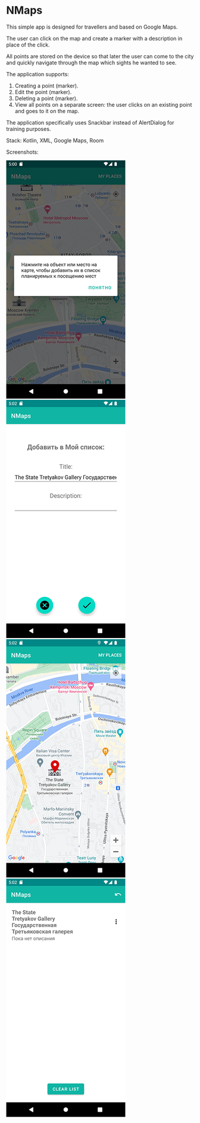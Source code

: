 # NMaps

This simple app is designed for travellers and based on Google Maps.

The user can click on the map and create a marker with a description in place of the click.

All points are stored on the device so that later the user can come to the city and quickly navigate through the map which sights he wanted to see.

The application supports:
1. Creating a point (marker).
2. Edit the point (marker).
3. Deleting a point (marker).
4. View all points on a separate screen: the user clicks on an existing point and goes to it on the map.

The application specifically uses Snackbar instead of AlertDialog for training purposes.

Stack: Kotlin, XML, Google Maps, Room

Screenshots:

![Screenshot1](screenshots/screenshot1.png) ![Screenshot2](screenshots/screenshot2.png)
![Screenshot3](screenshots/screenshot3.png) ![Screenshot4](screenshots/screenshot4.png)
